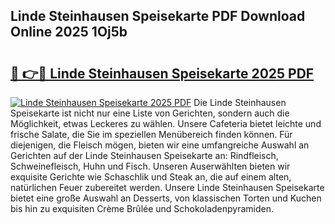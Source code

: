 ## Linde Steinhausen Speisekarte PDF Download Online 2025 1Oj5b

# <h2><a href="http://gcdyew1.nevu.top/?p=Linde+Steinhausen+Speisekarte">🔗 👉🔴 Linde Steinhausen Speisekarte 2025 PDF</a></h2>

[![Linde Steinhausen Speisekarte 2025 PDF](https://i.imgur.com/dBaPXMq.png)](http://gcdyew1.nevu.top/?p=Linde+Steinhausen+Speisekarte)
Die Linde Steinhausen Speisekarte ist nicht nur eine Liste von Gerichten, sondern auch die Möglichkeit, etwas Leckeres zu wählen. Unsere Cafeteria bietet leichte und frische Salate, die Sie im speziellen Menübereich finden können. Für diejenigen, die Fleisch mögen, bieten wir eine umfangreiche Auswahl an Gerichten auf der Linde Steinhausen Speisekarte an: Rindfleisch, Schweinefleisch, Huhn und Fisch. Unseren Auserwählten bieten wir exquisite Gerichte wie Schaschlik und Steak an, die auf einem alten, natürlichen Feuer zubereitet werden. Unsere Linde Steinhausen Speisekarte bietet eine große Auswahl an Desserts, von klassischen Torten und Kuchen bis hin zu exquisiten Crème Brûlée und Schokoladenpyramiden.
